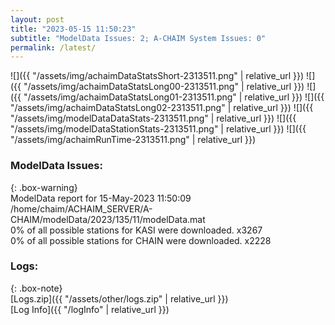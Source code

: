 ```yaml
---
layout: post
title: "2023-05-15 11:50:23"
subtitle: "ModelData Issues: 2; A-CHAIM System Issues: 0"
permalink: /latest/
---
```


![]({{ "/assets/img/achaimDataStatsShort-2313511.png" | relative_url }})
![]({{ "/assets/img/achaimDataStatsLong00-2313511.png" | relative_url }})
![]({{ "/assets/img/achaimDataStatsLong01-2313511.png" | relative_url }})
![]({{ "/assets/img/achaimDataStatsLong02-2313511.png" | relative_url }})
![]({{ "/assets/img/modelDataDataStats-2313511.png" | relative_url }})
![]({{ "/assets/img/modelDataStationStats-2313511.png" | relative_url }})
![]({{ "/assets/img/achaimRunTime-2313511.png" | relative_url }})


### ModelData Issues:  
  
{: .box-warning}  
 ModelData report for 15-May-2023 11:50:09   
 /home/chaim/ACHAIM_SERVER/A-CHAIM/modelData/2023/135/11/modelData.mat   
 0% of all possible stations for KASI were downloaded. x3267   
 0% of all possible stations for CHAIN were downloaded. x2228   
  


### Logs:  
  
{: .box-note}  
[Logs.zip]({{ "/assets/other/logs.zip" | relative_url }})  
[Log Info]({{ "/logInfo" | relative_url }})  
